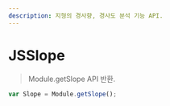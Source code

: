 ```yaml
---
description: 지형의 경사향, 경사도 분석 기능 API.
---
```


# JSSlope

> Module.getSlope API 반환.

```javascript
var Slope = Module.getSlope();
```
